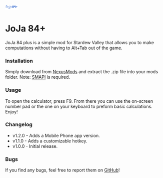 ![JoJa84+Logo](./assets/joja84plus.png)
# JoJa 84+
JoJa 84 plus is a simple mod for Stardew Valley that allows you to make computations without having to Alt+Tab out of the game.

### Installation
Simply download from [NexusMods](https://www.nexusmods.com/stardewvalley/mods/5803) and extract the .zip file into your mods folder. Note: [SMAPI](https://www.nexusmods.com/stardewvalley/mods/2400) is required.

### Usage
To open the calculator, press F9. From there you can use the on-screen number pad or the one on your keyboard to preform basic calculations. Enjoy!

### Changelog
- v1.2.0 - Adds a Mobile Phone app version.
- v1.1.0 - Adds a customizable hotkey.
- v1.0.0 - Initial release.

### Bugs
If you find any bugs, feel free to report them on [GitHub](https://github.com/K4rakara/Stardew-Mods/tree/master/JoJa84Plus)!
